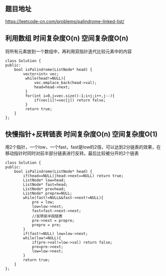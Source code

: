 ## 题目地址
https://leetcode-cn.com/problems/palindrome-linked-list/

## 利用数组 时间复杂度O(n) 空间复杂度O(n)
将所有元素放到一个数组中，再利用双指针迭代比较元素中的内容
```
class Solution {
public:
	bool isPalindrome(ListNode* head) {
        vector<int> vec;
         while(head!=NULL){
             vec.emplace_back(head->val);
             head=head->next;
         }
         for(int i=0,j=vec.size()-1;i<j;i++,j--){
             if(vec[i]!=vec[j]) return false;
         }
         return true;
	}
};
```

## 快慢指针+反转链表 时间复杂度O(n) 空间复杂度O(1)
用2个指针，一个low，一个fast，fast是low的2倍，可以达到2分链表的效果，在移动指针时同时对前半部分链表进行反转。最后比较被分开的2个链表

```
class Solution {
public:
	bool isPalindrome(ListNode* head) {
		if(head==NULL||head->next==NULL) return true;
        ListNode* low=head;
        ListNode* fast=head;
        ListNode* pre=head;
        ListNode* prepre=NULL;
        while(fast!=NULL&&fast->next!=NULL){
            pre = low;
            low=low->next;
            fast=fast->next->next;
            //反转前半段链表
            pre->next = prepre;
            prepre = pre;
        }
        if(fast!=NULL) low=low->next;
        while(low!=NULL){
            if(pre->val!=low->val) return false;
            pre=pre->next;
            low=low->next;
        }
        return true;
	}
};
```

